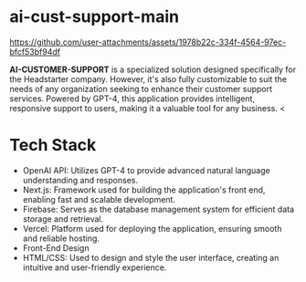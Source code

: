 # ai-cust-support-main


https://github.com/user-attachments/assets/1978b22c-334f-4564-97ec-bfcf53bf94df




**AI-CUSTOMER-SUPPORT** is a specialized solution designed specifically for the Headstarter company. However, it's also fully customizable to suit the needs of any organization seeking to enhance their customer support services. Powered by GPT-4, this application provides intelligent, responsive support to users, making it a valuable tool for any business. <

# Tech Stack
- OpenAI API: Utilizes GPT-4 to provide advanced natural language understanding and responses.
- Next.js: Framework used for building the application's front end, enabling fast and scalable development.
- Firebase: Serves as the database management system for efficient data storage and retrieval.
- Vercel: Platform used for deploying the application, ensuring smooth and reliable hosting.
- Front-End Design
- HTML/CSS: Used to design and style the user interface, creating an intuitive and user-friendly experience.
